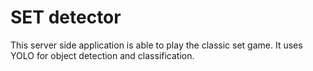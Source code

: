 # SET detector
This server side application is able to play the classic set game. It uses YOLO for object detection and classification.